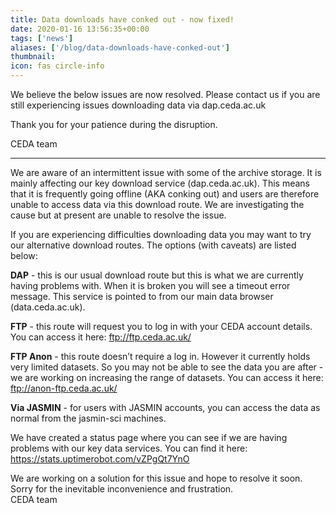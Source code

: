 ```yaml
---
title: Data downloads have conked out - now fixed!
date: 2020-01-16 13:56:35+00:00
tags: ['news']
aliases: ['/blog/data-downloads-have-conked-out']
thumbnail: 
icon: fas circle-info
---
```


We believe the below issues are now resolved. Please contact us if you are still experiencing issues downloading data via dap.ceda.ac.uk



Thank you for your patience during the disruption. 


CEDA team



-----------------------------------------------------------------  
  
We are aware of an intermittent issue with some of the archive storage. It is mainly affecting our key download service (dap.ceda.ac.uk). This means that it is frequently going offline (AKA conking out) and users are therefore unable to access data via this download route. We are investigating the cause but at present are unable to resolve the issue.   
  
If you are experiencing difficulties downloading data you may want to try our alternative download routes. The options (with caveats) are listed below:   
  
**DAP** - this is our usual download route but this is what we are currently having problems with. When it is broken you will see a timeout error message. This service is pointed to from our main data browser (data.ceda.ac.uk).   
  
**FTP** - this route will request you to log in with your CEDA account details. You can access it here: ftp://ftp.ceda.ac.uk/  
  
**FTP Anon** - this route doesn’t require a log in. However it currently holds very limited datasets. So you may not be able to see the data you are after - we are working on increasing the range of datasets. You can access it here: ftp://anon-ftp.ceda.ac.uk/  
  
**Via JASMIN** - for users with JASMIN accounts, you can access the data as normal from the jasmin-sci machines.   
  
We have created a status page where you can see if we are having problems with our key data services. You can find it here: <https://stats.uptimerobot.com/vZPgQt7YnO>   
  
We are working on a solution for this issue and hope to resolve it soon. Sorry for the inevitable inconvenience and frustration.   
CEDA team 



